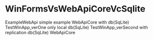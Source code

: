# WinFormsVsWebApiCoreVcSqlite

ExampleWebApi simple example WebApiCore with db(SqLite)
TestWinApp_verOne only local db(SqLite)
TestWinApp_verSecond with replication db(SqLite) WebApiCore
